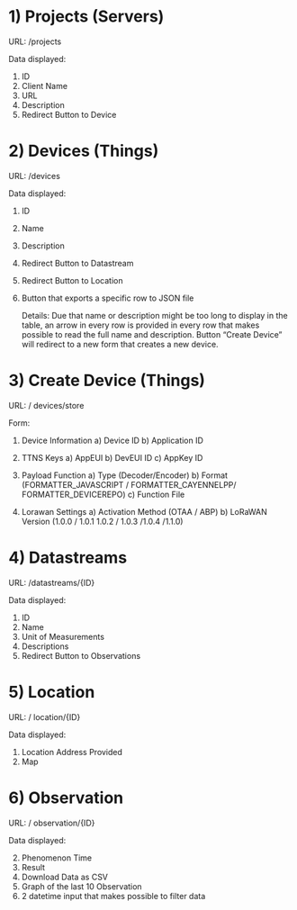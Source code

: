 # 1) Projects (Servers)

URL: /projects

Data displayed:

1. ID
2. Client Name
3. URL
4. Description
5. Redirect Button to Device

# 2) Devices (Things)

URL: /devices

Data displayed:

1. ID
2. Name
3. Description
4. Redirect Button to Datastream
5. Redirect Button to Location
6. Button that exports a specific row to JSON file

   Details:
   Due that name or description might be too long to display in the table, an arrow in every row is provided in every row that makes possible to read the full name and description.
   Button “Create Device” will redirect to a new form that creates a new device.

# 3) Create Device (Things)

URL: / devices/store

Form:

1. Device Information
   a) Device ID
   b) Application ID

2. TTNS Keys
   a) AppEUI
   b) DevEUI ID
   c) AppKey ID
3. Payload Function
   a) Type (Decoder/Encoder)
   b) Format (FORMATTER_JAVASCRIPT / FORMATTER_CAYENNELPP/ FORMATTER_DEVICEREPO)
   c) Function File
4. Lorawan Settings
   a) Activation Method (OTAA / ABP)
   b) LoRaWAN Version (1.0.0 / 1.0.1 1.0.2 / 1.0.3 /1.0.4 /1.1.0)

# 4) Datastreams

URL: /datastreams/{ID}

Data displayed:

1. ID
2. Name
3. Unit of Measurements
4. Descriptions
5. Redirect Button to Observations

# 5) Location

URL: / location/{ID}

Data displayed:

1. Location Address Provided
2. Map


# 6) Observation

URL: / observation/{ID}

Data displayed:


2. Phenomenon Time
3. Result
4. Download Data as CSV
5. Graph of the last 10 Observation
6. 2 datetime input that makes possible to filter data
